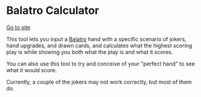 # Balatro Calculator

[Go to site](https://efhiii.github.io/balatro-calculator/)

This tool lets you input a [Balatro](https://www.playbalatro.com/) hand with a specific scenario of jokers, hand upgrades, and drawn cards, and calculates what the highest scoring play is while showing you both what the play is and what it scores.

You can also use this tool to try and conceive of your "perfect hand" to see what it would score.

Currently, a couple of the jokers may not work correctly, but most of them do.
